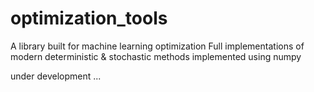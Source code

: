 # optimization_tools

A library built for machine learning optimization
Full implementations of modern deterministic & stochastic methods implemented using numpy

under development ...